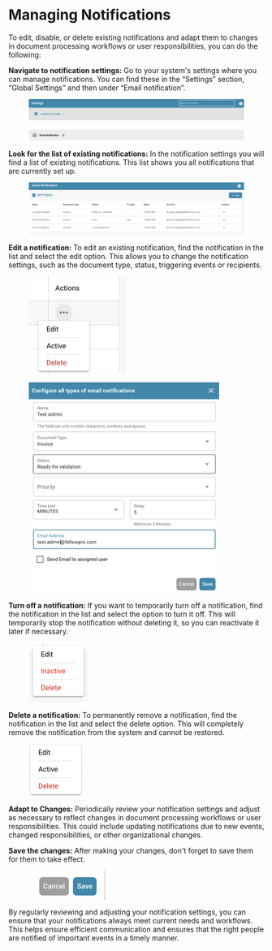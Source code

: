 # Managing Notifications

To edit, disable, or delete existing notifications and adapt them to changes in document processing workflows or user responsibilities, you can do the following:



**Navigate to notification settings:** Go to your system's settings where you can manage notifications. You can find these in the “Settings” section, “Global Settings” and then under “Email notification”.

<figure><img src="../../../../.gitbook/assets/image (5).png" alt=""><figcaption></figcaption></figure>

<figure><img src="../../../../.gitbook/assets/image (6).png" alt=""><figcaption></figcaption></figure>



**Look for the list of existing notifications:** In the notification settings you will find a list of existing notifications. This list shows you all notifications that are currently set up.

<figure><img src="../../../../.gitbook/assets/image.png" alt=""><figcaption></figcaption></figure>



**Edit a notification:** To edit an existing notification, find the notification in the list and select the edit option. This allows you to change the notification settings, such as the document type, status, triggering events or recipients.

<figure><img src="../../../../.gitbook/assets/image (1).png" alt="" width="192"><figcaption></figcaption></figure>

<figure><img src="../../../../.gitbook/assets/image (2).png" alt="" width="375"><figcaption></figcaption></figure>



**Turn off a notification:** If you want to temporarily turn off a notification, find the notification in the list and select the option to turn it off. This will temporarily stop the notification without deleting it, so you can reactivate it later if necessary.

<figure><img src="../../../../.gitbook/assets/image (3).png" alt="" width="116"><figcaption></figcaption></figure>

**Delete a notification:** To permanently remove a notification, find the notification in the list and select the delete option. This will completely remove the notification from the system and cannot be restored.

<figure><img src="../../../../.gitbook/assets/image (4).png" alt="" width="106"><figcaption></figcaption></figure>

**Adapt to Changes:** Periodically review your notification settings and adjust as necessary to reflect changes in document processing workflows or user responsibilities. This could include updating notifications due to new events, changed responsibilities, or other organizational changes.



**Save the changes:** After making your changes, don't forget to save them for them to take effect.

<figure><img src="../../../../.gitbook/assets/image (7).png" alt="" width="150"><figcaption></figcaption></figure>

By regularly reviewing and adjusting your notification settings, you can ensure that your notifications always meet current needs and workflows. This helps ensure efficient communication and ensures that the right people are notified of important events in a timely manner.

